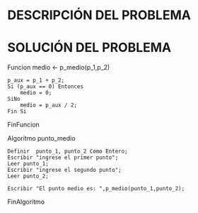 # DESCRIPCIÓN DEL PROBLEMA 







# SOLUCIÓN DEL PROBLEMA

Funcion medio <- p_medio(p_1,p_2)
	
	p_aux = p_1 + p_2;
	Si (p_aux == 0) Entonces
		medio = 0;
	SiNo
		medio = p_aux / 2;
	Fin Si
FinFuncion


Algoritmo punto_medio
	
	Definir  punto_1, punto_2 Como Entero;
	Escribir "ingrese el primer punto";
	Leer punto_1;
	Escribir "ingrese el segundo punto";
	Leer punto_2;
	
	Escribir "El punto medio es: ",p_medio(punto_1,punto_2);
	
FinAlgoritmo
